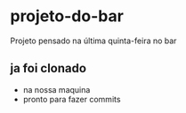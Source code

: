 # projeto-do-bar
Projeto pensado na última quinta-feira no bar

## ja foi clonado
- na nossa maquina
- pronto para fazer commits